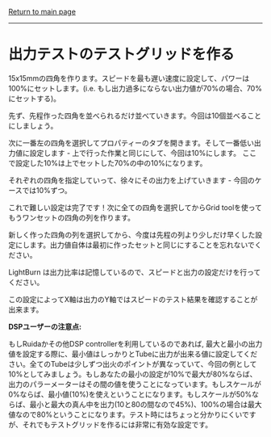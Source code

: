 [Return to main page](README.md)

----

# 出力テストのテストグリッドを作る

15x15mmの四角を作ります。スピードを最も遅い速度に設定して、パワーは100%にセットします。(i.e. もし出力過多にならない出力値が70%の場合、70%にセットする)。

先ず、先程作った四角を並べられるだけ並べていきます。今回は10個並べることにしましょう。

次に一番左の四角を選択してプロパティーのタブを開きます。そして一番低い出力値に設定します - 上で行った作業と同じにして、今回は10%にします。 ここで設定した10%は上でセットした70%の中の10%になります。

それぞれの四角を指定していって、徐々にその出力を上げていきます - 今回のケースでは10%ずつ。

これで難しい設定は完了です！次に全ての四角を選択してからGrid toolを使ってもうワンセットの四角の列を作ります。

新しく作った四角の列を選択してから、今度は先程の列より少しだけ早くした設定にします。出力値自体は最初に作ったセットと同じにすることを忘れないでください。

LightBurn は出力比率は記憶しているので、スピードと出力の設定だけを行ってください。

この設定によってX軸は出力のY軸ではスピードのテスト結果を確認することが出来ます。


**DSPユーザーの注意点:**

もしRuidaかその他DSP controllerを利用しているのであれば, 最大と最小の出力値を設定する際に、最小値はしっかりとTubeに出力が出来る値に設定してください。全てのTubeは少しずつ出火のポイントが異なっていて、今回の例として10%としてみましょう。もしあなたの最小の設定が10%で最大が80%ならば、出力のパラーメーターはその間の値を使うことになっています。もしスケールが0%ならば、最小値(10%)を使えということになります。もしスケールが50%ならば、最小と最大の真ん中を出力(10と80の間なので45%)、100%の場合は最大値なので80%ということになります。テスト時にはちょっと分かりにくいですが、それでもテストグリッドを作るには非常に有効な設定です。


